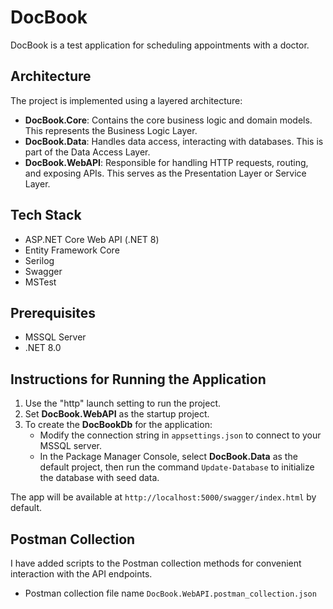 # DocBook

DocBook is a test application for scheduling appointments with a doctor.

## Architecture

The project is implemented using a layered architecture:
- **DocBook.Core**: Contains the core business logic and domain models. This represents the Business Logic Layer.
- **DocBook.Data**: Handles data access, interacting with databases. This is part of the Data Access Layer.
- **DocBook.WebAPI**: Responsible for handling HTTP requests, routing, and exposing APIs. This serves as the Presentation Layer or Service Layer.

## Tech Stack
- ASP.NET Core Web API (.NET 8)
- Entity Framework Core
- Serilog
- Swagger
- MSTest

## Prerequisites
- MSSQL Server
- .NET 8.0

## Instructions for Running the Application
1. Use the "http" launch setting to run the project.
2. Set **DocBook.WebAPI** as the startup project.
3. To create the **DocBookDb** for the application:
   - Modify the connection string in `appsettings.json` to connect to your MSSQL server.
   - In the Package Manager Console, select **DocBook.Data** as the default project, then run the command `Update-Database` to initialize the database with seed data.

The app will be available at `http://localhost:5000/swagger/index.html` by default.

## Postman Collection
I have added scripts to the Postman collection methods for convenient interaction with the API endpoints.
- Postman collection file name `DocBook.WebAPI.postman_collection.json`